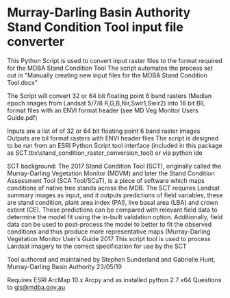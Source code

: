 # Murray-Darling Basin Authority Stand Condition Tool input file converter

This Python Script is used to convert input raster files to the format required for the MDBA Stand Condition Tool 
The script automates the process set out in "Manually creating new input files for the MDBA Stand Condition Tool.docx"

The Script will convert 32 or 64 bit floating point 6 band rasters (Median epoch images from Landsat 5/7/8 R,G,B,Nir,Swir1,Swir2) into 16 bit BIL format files with an ENVI format header (see MD Veg Monitor Users Guide.pdf)

Inputs are a list of of 32 or 64 bit floating point 6 band raster images 
Outputs are bil format rasters with ENVI header files
The script is designed to be run from an ESRI Python Script tool interface (included in this package as SCT.tbx\stand_condition_raster_conversion_tool) or via python ide

SCT background:
The 2017 Stand Condition Tool (SCT), originally called the Murray-Darling Vegetation Monitor (MDVM) and later the Stand Condition Assessment Tool (SCA Tool/SCaT), is a piece of software which maps conditions of native tree stands across the MDB. The SCT requires Landsat summary images as input, and it outputs predictions of field variables, these are stand condition, plant area index (PAI), live basal area (LBA) and crown extent (CE). These predictions can be compared with relevant field data to determine the model fit using the in-built validation option. Additionally, field data can be used to post-process the model to better to fit the observed conditions and thus produce more representative maps (Murray-Darling Vegetation Monitor User’s Guide 2017
This script tool is used to process Landsat imagery to the correct specification for use by the SCT

Tool authored and maintained by Stephen Sunderland and Gabrielle Hunt, Murray-Darling Basin Authority 23/05/19

Requires ESRI ArcMap 10.x Arcpy and as installed python 2.7 x64
Questions to gis@mdba.gov.au
